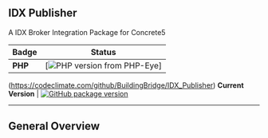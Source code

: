IDX Publisher
---
A IDX Broker Integration Package for Concrete5

Badge | Status
--- | ---
**PHP** | [![PHP version from PHP-Eye](https://img.shields.io/php-eye/symfony/symfony.svg?style=plastic)]
(https://codeclimate.com/github/BuildingBridge/IDX_Publisher)
**Current Version** | [![GitHub package version](https://img.shields.io/github/package-json/v/badges/shields.svg?style=plastic)](https://github.com/BuildingBridge/IDX_Publisher/releases)

---

**General Overview**
---

